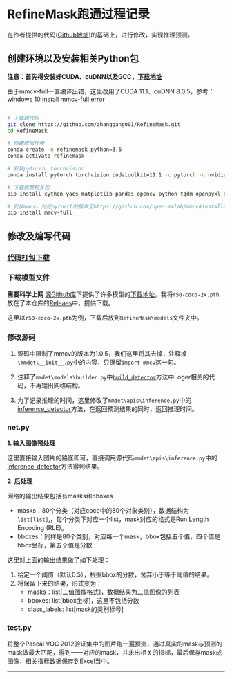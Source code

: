 # RefineMask跑通过程记录

在作者提供的代码([Github地址](https://github.com/zhanggang001/RefineMask))的基础上，进行修改，实现推理预测。

## 创建环境以及安装相关Python包

**注意：首先得安装好CUDA、cuDNN以及GCC，[下载地址](../../README.md#实验环境)**

由于mmcv-full一直编译出错，这里改用了CUDA 11.1、cuDNN 8.0.5，参考：[windows 10 install mmcv-full error](https://github.com/open-mmlab/mmcv/issues/789#issuecomment-768289939)

````bash

# 下载源代码
git clone https://github.com/zhanggang001/RefineMask.git
cd RefineMask

# 创建虚拟环境
conda create -n refinemask python=3.6
conda activate refinemask

# 安装pytorch、torchvision
conda install pytorch torchvision cudatoolkit=11.1 -c pytorch -c nvidia

# 下载依赖相关包
pip install cython yacs matplotlib pandas opencv-python tqdm openpyxl scipy terminaltables pycocotools lvis

# 安装mmcv，对应pytorch的版本见https://github.com/open-mmlab/mmcv#installation，这里会需要编译安装，会花费一二十分钟的时间
pip install mmcv-full

````

## 修改及编写代码
### [代码打包下载](https://github.com/BingqiangZhou/IntSeg_InsSeg_CodeCollection/releases/tag/refinemask)

### 下载模型文件

**需要科学上网** [源Github库](https://github.com/zhanggang001/RefineMask)下提供了许多模型的[下载地址](https://github.com/zhanggang001/RefineMask#main-results)，我将`r50-coco-2x.pth`放在了本仓库的[Releaes](https://github.com/BingqiangZhou/IntSeg_InsSeg_CodeCollection/releases/tag/refinemask)中，提供下载。

这里以`r50-coco-2x.pth`为例，下载后放到`RefineMask\models`文件夹中。

### 修改源码

1. 源码中限制了mmcv的版本为1.0.5，我们这里将其去掉，注释掉[`\mmdet\__init__.py`](https://github.com/BingqiangZhou/IntSeg_InsSeg_CodeCollection/blob/master/ImageInstanceSegmentation/RefineMask/mmdet/__init__.py)中的内容，只保留`import mmcv`这一句。

2. 注释了`mmdet\models\builder.py`中[`build_detector`](https://github.com/BingqiangZhou/IntSeg_InsSeg_CodeCollection/blob/0339cef73ed674245423aad67927406a03c484fc/ImageInstanceSegmentation/RefineMask/mmdet/models/builder.py#L66)方法中Loger相关的代码，不再输出网络结构。

3. 为了记录推理的时间，这里修改了`mmdet\apis\inference.py`中的[inference_detector](https://github.com/BingqiangZhou/IntSeg_InsSeg_CodeCollection/blob/0339cef73ed674245423aad67927406a03c484fc/ImageInstanceSegmentation/RefineMask/mmdet/apis/inference.py#L77)方法，在返回预测结果的同时，返回推理时间。

### net.py

**1. 输入图像预处理**

这里直接输入图片的路径即可，直接调用源代码`mmdet\apis\inference.py`中的[inference_detector](https://github.com/BingqiangZhou/IntSeg_InsSeg_CodeCollection/blob/0339cef73ed674245423aad67927406a03c484fc/ImageInstanceSegmentation/RefineMask/mmdet/apis/inference.py#L77)方法得到结果。

**2. 后处理**

网络的输出结果包括有masks和bboxes
- masks：80个分类（对应coco中的80个对象类别），数据结构为`list[list]`,，每个分类下对应一个list，mask对应的格式是Run Length Encoding (RLE)。
- bboxes：同样是80个类别，对应每一个mask，bbox包括五个值，四个值是bbox坐标，第五个值是分数

这里对上面的输出结果做了如下处理：
1. 给定一个阈值（默认0.5），根据bbox的分数，舍弃小于等于阈值的结果。
2. 将保留下来的结果，形式变为：
    - masks：list[二值图像格式]，数据结果为二值图像的列表
    - bboxes: list[bbox坐标]，这里不包括分数
    - class_labels: list[mask的类别标号]

### test.py

将整个Pascal VOC 2012验证集中的图片跑一遍预测，通过真实的mask与预测的mask做最大匹配，得到一一对应的mask，并求出相关的指标，最后保存mask成图像，相关指标数据保存到Excel当中。

---